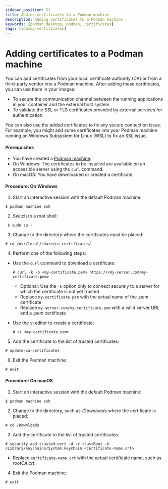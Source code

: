 ```yaml
---
sidebar_position: 51
title: Adding certificates to a Podman machine
description: Adding certificates to a Podman machine
keywords: [podman desktop, podman, certificates]
tags: [adding-certificates]
---
```


# Adding certificates to a Podman machine

You can add certificates from your local certificate authority (CA) or from a third-party vendor into a Podman machine. After adding these certificates, you can use them in your images:

- To secure the communication channel between the running applications in your container and the external host system
- To validate the SSL or TLS certificates provided by external services for authentication

You can also use the added certificates to fix any secure connection issue. For example, you might add some certificates into your Podman machine running on Windows Subsystem for Linux (WSL) to fix an SSL issue.

#### Prerequisites

- You have created a [Podman machine](/docs/podman/creating-a-podman-machine).
- On Windows: The certificates to be installed are available on an accessible server using the `curl` command.
- On macOS: You have downloaded or created a certificate.

#### Procedure: On Windows

1. Start an interactive session with the default Podman machine:

```shell-session
$ podman machine ssh
```

2. Switch to a root shell:

```shell-session
 $ sudo su -
```

3. Change to the directory where the certificates must be placed:

```shell-session
# cd /usr/local/share/ca-certificates/
```

4. Perform one of the following steps:

- Use the `curl` command to download a certificate:

  ```shell-session
  # curl -k -o <my-certificate.pem> https://<my-server.com/my-certificate.pem>
  ```

  - Optional: Use the `-k` option only to connect securely to a server for which the certificate is not yet trusted
  - Replace `my-certificate.pem` with the actual name of the .pem certificate
  - Replace `my-server.com/my-certificate.pem` with a valid server URL and a .pem certificate

- Use the vi editor to create a certificate:

  ```shell-session
  # vi <my-certificate.pem>
  ```

5. Add the certificate to the list of trusted certificates:

```shell-session
# update-ca-certificates
```

6. Exit the Podman machine:

```shell-session
# exit
```

#### Procedure: On macOS

1. Start an interactive session with the default Podman machine:

```shell-session
$ podman machine ssh
```

2. Change to the directory, such as _/Downloads_ where the certificate is placed:

```shell-session
# cd /Downloads
```

3. Add the certificate to the list of trusted certificates:

```shell-session
# security add-trusted-cert -d -r trustRoot -k /Library/Keychains/System.keychain <certificate-name.crt>
```

- Replace `certificate-name.crt` with the actual certificate name, such as _rootCA.crt_.

4. Exit the Podman machine:

```shell-session
# exit
```
